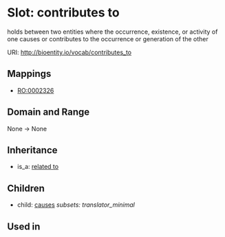 # Slot: contributes to


holds between two entities where the occurrence, existence, or activity of one causes or contributes to the occurrence or generation of the other

URI: http://bioentity.io/vocab/contributes_to
## Mappings

 * [RO:0002326](http://purl.obolibrary.org/obo/RO_0002326)
## Domain and Range

None -> None
## Inheritance

 *  is_a: [related to](related_to.md)
## Children

 *  child: [causes](causes.md) *subsets: translator_minimal*
## Used in

